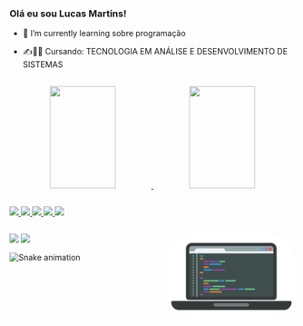 ###  Olá eu sou Lucas Martins!




- 📖 I’m currently learning  sobre programação 

- ✍️👨‍🎓  Cursando: TECNOLOGIA EM ANÁLISE E DESENVOLVIMENTO DE SISTEMAS

  

##



<div align="center">
  <a href="https://github.com/lgm90">
  <img width="48%" height="180em" src="https://github-readme-stats.vercel.app/api?username=lgm90&show_icons=true&theme=dark&include_all_commits=true&count_private=true"/>
  <img width="48%" height="180em" src="https://github-readme-stats.vercel.app/api/top-langs/?username=lgm90&layout=compact&langs_count=7&theme=dark"/>
</div>


##




<div align="left">
    <img height="40em;" src="https://cdn.jsdelivr.net/gh/devicons/devicon/icons/html5/html5-original.svg" />
    <img height="40em;" src="https://cdn.jsdelivr.net/gh/devicons/devicon/icons/css3/css3-original.svg" />
	<img height="40em;" src="https://cdn.jsdelivr.net/gh/devicons/devicon/icons/javascript/javascript-original.svg" />
    <img height="40em;" src="https://cdn.jsdelivr.net/gh/devicons/devicon/icons/java/java-original.svg" /> 
    <img height="40em;" src="https://cdn.jsdelivr.net/gh/devicons/devicon/icons/typescript/typescript-original.svg" /> </div>                                                                                                         


##





<div>
   <img align="right" alt="lucas-gif" height="150" style="border-radius:50px;" src="image/foto01.png">
   <a href = "https://web.dio.me/users/lucas_martins1990?tab=achievements"><img src="https://img.shields.io/badge/-DIO-%23333?style=for-the-badge&logo=DIO&logoColor=white" destino ="_blank"></a>
    <a href="https://www.linkedin.com/in/lucas-martins-ba2a71204/" target="_blank"><img src="https://img.shields.io/badge/-LinkedIn- %230077B5?style=for-the-badge&logo=linkedin&logoColor=white" target="_blank"></a></div>






![Snake animation](https://github.com/lgm90/lgm90/blob/output/github-contribution-grid-snake.svg)
